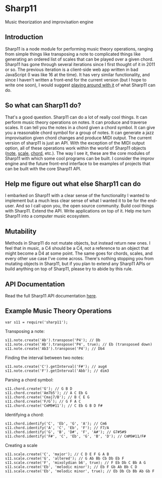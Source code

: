 # Sharp11
Music theorization and improvisation engine

## Introduction
Sharp11 is a node module for performing music theory operations, ranging from simple things like transposing a note to complicated things like generating an ordered list of scales that can be played over a given chord.  Sharp11 has gone through several iterations since I first thought of it in 2011 or so.  The previous iteration is a client-side web app written in bad JavaScript (I was like 16 at the time).  It has very similar functionality, and since I haven't written a front-end for the current version (but I hope to write one soon), I would suggest [playing around with it](http://julianrosenblum.com/sharp11) of what Sharp11 can do.

## So what can Sharp11 do?
That's a good question.  Sharp11 can do a lot of really cool things.  It can perform music theory operations on notes.  It can produce and traverse scales.  It can tell you the notes in a chord given a chord symbol.  It can give you a reasonable chord symbol for a group of notes.  It can generate a jazz improvisation given chord changes and produce MIDI output.  The current version of sharp11 is just an API.  With the exception of the MIDI output option, all of these operations work within the world of Sharp11 objects ([note](docs/node.md), [scale](docs/scale.md), [chord](docs/chord.md), etc.).  The way I see it, these are the core modules of Sharp11 with which some cool programs can be built.  I consider the improv engine and the future front-end interface to be examples of projects that can be built with the core Sharp11 API.

## Help me figure out what else Sharp11 can do
I embarked on Sharp11 with a clear sense of the functionality I wanted to implement but a much less clear sense of what I wanted it to be for the end-user.  And so I call upon you, the open source community.  Build cool things with Sharp11.  Extend the API.  Write applications on top of it.  Help me turn Sharp11 into a computer music ecosystem.

## Mutability
Methods in Sharp11 do not mutate objects, but instead return new ones.  I feel that in music, a C4 should be a C4, not a reference to an object that might become a D4 at some point.  The same goes for chords, scales, and every other use case I've come across.  There's nothing stopping you from mutating objects in Sharp11, but if you plan to extend any Sharp11 APIs or build anything on top of Sharp11, please try to abide by this rule.

## API Documentation
Read the full Sharp11 API documentation [here](docs).

## Example Music Theory Operations
`var s11 = require('sharp11');`

Transposing a note:

```
s11.note.create('Ab').transpose('P4'); // Db
s11.note.create('Ab').transpose('P4', true); // Eb (transposed down)
s11.note.create('Ab3').transpose('P4'); // Db4
```

Finding the interval between two notes:

```
s11.note.create('C').getInterval('F#'); // aug4
s11.note.create('F').getInterval('Abb'); // dim3
```

Parsing a chord symbol:
```
s11.chord.create('G'); // G B D
s11.chord.create('Am7b5'); // A C Eb G
s11.chord.create('Cmaj7/B'); // B C E G
s11.chord.create('F/G'); // G F A C
s11.chord.create('CmM9#11'); // C Eb G B D F#
```

Identifying a chord:
```
s11.chord.identify('C', 'Eb', 'G', 'A'); // Cm6
s11.chord.identify('A', 'C', 'Eb', 'F'); // F7/A
s11.chord.identify('G', 'B', 'D#', 'F', 'A#'); // G7#5#9
s11.chord.identify('F#', 'C', 'Eb', 'G', 'B', 'D'); // CmM9#11/F#
```

Creating a scale
```
s11.scale.create('C', 'major'); // C D E F G A B
s11.scale.create('G', 'altered'); // G Ab Bb Cb Db Eb F
s11.scale.create('F', 'mixolydian b6', true); // F Eb Db C Bb A G
s11.scale.create('Eb', 'melodic minor'); // Eb F Gb Ab Bb C D
s11.scale.create('Eb', 'melodic minor', true); // Eb Db Cb Bb Ab Gb F
```
